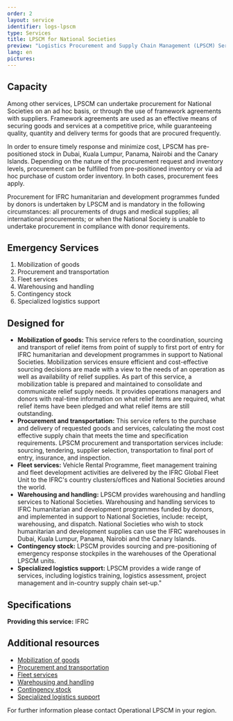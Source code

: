 ```yaml
---
order: 2
layout: service
identifier: logs-lpscm
type: Services
title: LPSCM for National Societies
preview: "Logistics Procurement and Supply Chain Management (LPSCM) Services for National Societies"
lang: en
pictures:
---
```


## Capacity

Among other services, LPSCM can undertake procurement for National Societies on an ad hoc basis, or through the use of framework agreements with suppliers. Framework agreements are used as an effective means of securing goods and services at a competitive price, while guaranteeing quality, quantity and delivery terms for goods that are procured frequently. 

In order to ensure timely response and minimize cost, LPSCM has pre-positioned stock in Dubai, Kuala Lumpur, Panama, Nairobi and the Canary Islands. Depending on the nature of the procurement request and inventory levels, procurement can be fulfilled from pre-positioned inventory or via ad hoc purchase of custom order inventory. In both cases, procurement fees apply. 

Procurement for IFRC humanitarian and development programmes funded by donors is undertaken by LPSCM and is mandatory in the following circumstances: all procurements of drugs and medical supplies; all international procurements; or when the National Society is unable to undertake procurement in compliance with donor requirements.

## Emergency Services

1. Mobilization of goods
2. Procurement and transportation
3. Fleet services
4. Warehousing and handling
5. Contingency stock
6. Specialized logistics support

## Designed for

- **Mobilization of goods:** This service refers to the coordination, sourcing and transport of relief items from point of supply to first port of entry for IFRC humanitarian and development programmes in support to National Societies. Mobilization services ensure efficient and cost-effective sourcing decisions are made with a view to the needs of an operation as well as availability of relief supplies.  As part of this service, a mobilization table is prepared and maintained to consolidate and communicate relief supply needs. It provides operations managers and donors with real-time information on what relief items are required, what relief items have been pledged and what relief items are still outstanding.
- **Procurement and transportation:** This service refers to the purchase and delivery of requested goods and services, calculating the most cost effective supply chain that meets the time and specification requirements. LPSCM procurement and transportation services include: sourcing, tendering, supplier selection, transportation to final port of entry, insurance, and inspection.
- **Fleet services:** Vehicle Rental Programme, fleet management training and fleet development activities are delivered by the IFRC Global Fleet Unit to the IFRC's country clusters/offices and National Societies around the world.
- **Warehousing and handling:** LPSCM provides warehousing and handling services to National Societies. Warehousing and handling services to IFRC humanitarian and development programmes funded by donors, and implemented in support to National Societies, include: receipt, warehousing, and dispatch. National Societies who wish to stock humanitarian and development supplies can use the IFRC warehouses in Dubai, Kuala Lumpur, Panama, Nairobi and the Canary Islands. 
- **Contingency stock:**  LPSCM provides sourcing and pre-positioning of emergency response stockpiles in the warehouses of the Operational LPSCM units.
- **Specialized logistics support:** LPSCM provides a wide range of services, including logistics training, logistics assessment, project management and in-country supply chain set-up."

## Specifications

**Providing this service:** IFRC

## Additional resources

- [Mobilization of goods](https://fednet.ifrc.org/en/resources/logistics/mobilization-of-goods/)
- [Procurement and transportation](https://fednet.ifrc.org/en/resources/logistics/procurement/) 
- [Fleet services](https://fednet.ifrc.org/en/resources/logistics/our-global-structure/global-fleet-base/vehicle-rental-programme/)
- [Warehousing and handling](https://fednet.ifrc.org/en/resources/logistics/our-global-structure/)
- [Contingency stock](https://fednet.ifrc.org/en/resources/logistics/contingency-stock/)
- [Specialized logistics support](https://fednet.ifrc.org/en/resources/logistics/logistics-training-and-workshop/)

For further information please contact Operational LPSCM in your region. 